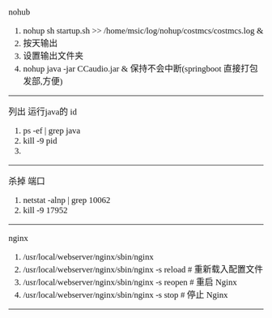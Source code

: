 <span  style="font-family: Simsun,serif; font-size: 17px; ">

nohub
1. nohup sh startup.sh >> /home/msic/log/nohup/costmcs/costmcs.log &
2. 按天输出
3. 设置输出文件夹
4. nohup java -jar CCaudio.jar &  保持不会中断(springboot 直接打包发部,方便)

---

列出 运行java的 id
1. ps -ef | grep java
2. kill -9 pid
3.

---

杀掉 端口
1. netstat -alnp | grep 10062
2. kill -9 17952

---

nginx
1. /usr/local/webserver/nginx/sbin/nginx
2. /usr/local/webserver/nginx/sbin/nginx -s reload # 重新载入配置文件
3. /usr/local/webserver/nginx/sbin/nginx -s reopen # 重启 Nginx
4. /usr/local/webserver/nginx/sbin/nginx -s stop # 停止 Nginx

---



</span>